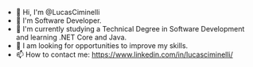 - 👋 Hi, I'm @LucasCiminelli
- 👀 I'm Software Developer.
- 🌱 I'm currently studying a Technical Degree in Software Development and learning .NET Core and Java.
- 💞️ I am looking for opportunities to improve my skills.
- 📫 How to contact me: https://www.linkedin.com/in/lucasciminelli/

<!---
LucasCiminelli/LucasCiminelli is a ✨ special ✨ repository because its `README.md` (this file) appears on your GitHub profile.
You can click the Preview link to take a look at your changes.
--->

